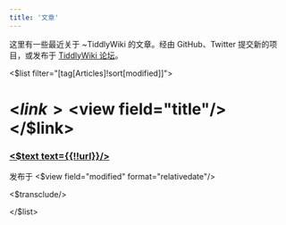 ```yaml
---
title: '文章'
---
```


这里有一些最近关于 ~TiddlyWiki 的文章。经由 GitHub、Twitter 提交新的项目，或发布于 [TiddlyWiki 论坛](Forums)。

<div class="tc-link-info">

<$list filter="[tag[Articles]!sort[modified]]">

<div class="tc-link-info-item">

# <$link><$view field="title"/></$link>

### <a href={{!!url}} target="_blank"><$text text={{!!url}}/></a>

<div class="tc-subtitle">发布于 <$view field="modified" format="relativedate"/></div>

<$transclude/>

</div>

</$list>

</div>
